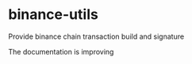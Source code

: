 # binance-utils
Provide binance chain transaction build and signature

The documentation is improving
